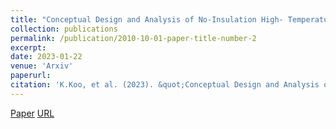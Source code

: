 ```yaml
---
title: "Conceptual Design and Analysis of No-Insulation High- Temperature Superconductor Tubular Wave Energy Converter"
collection: publications
permalink: /publication/2010-10-01-paper-title-number-2
excerpt:
date: 2023-01-22
venue: 'Arxiv'
paperurl:
citation: 'K.Koo, et al. (2023). &quot;Conceptual Design and Analysis of No-Insulation High- Temperature Superconductor Tubular Wave Energy Converter.&quot; <i>Arxiv</i>.'
---
```


[Paper](http://kyoungmokoo.github.io/files/Paper_1.pdf) [URL](https://arxiv.org/abs/2306.12946)
